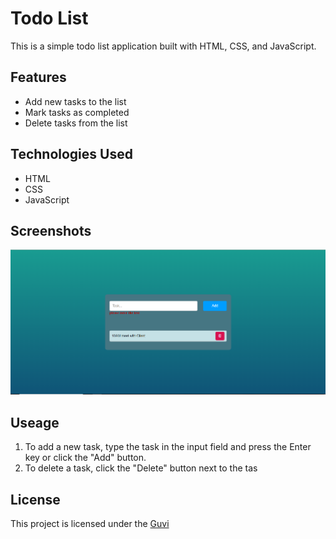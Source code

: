 # Todo List

This is a simple todo list application built with HTML, CSS, and JavaScript.

## Features

- Add new tasks to the list
- Mark tasks as completed
- Delete tasks from the list

## Technologies Used

- HTML
- CSS
- JavaScript

## Screenshots

![Game Screenshot](../snap/Todo%20list.PNG)

## Useage 
1. To add a new task, type the task in the input field and press the Enter key or click the "Add" button.
2. To delete a task, click the "Delete" button next to the tas

## License

This project is licensed under the [Guvi](https://guvi.io)